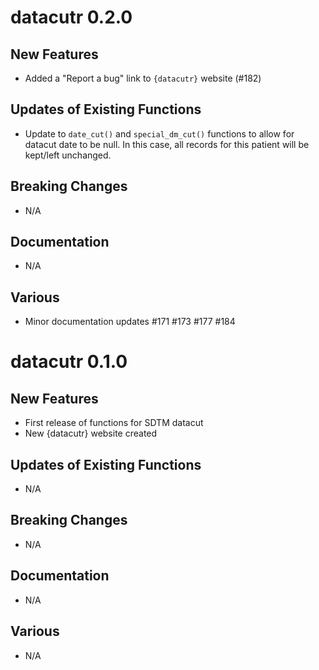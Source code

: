 # datacutr 0.2.0

## New Features
- Added a "Report a bug" link to `{datacutr}` website (#182)

## Updates of Existing Functions
- Update to `date_cut()` and  `special_dm_cut()` functions to allow for 
datacut date to be null. In this case, all records for this patient 
will be kept/left unchanged.

## Breaking Changes
- N/A

## Documentation
- N/A

## Various
- Minor documentation updates #171 #173 #177 #184

# datacutr 0.1.0

## New Features
- First release of functions for SDTM datacut
- New {datacutr} website created

## Updates of Existing Functions
- N/A

## Breaking Changes
- N/A

## Documentation
- N/A

## Various
- N/A



